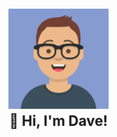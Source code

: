 <h1 align="center">
  <br>
  <a href="https://github.com/davidbrey">
    <img src="./me.png" alt="David Brey" width="200">
  </a>
  <br>
  👋 Hi, I'm Dave!
  <br>
  <br>
</h1>
